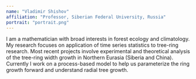 ```yaml
---
name: "Vladimir Shishov"
affiliation: "Professor, Siberian Federal University, Russia"
portrait: "portrait.png"
---
```


I am a mathematician with broad interests in forest ecology and climatology. My research focuses on application of time series statistics to tree-ring research. Most recent projects involve experimental and theoretical analysis of the tree-ring width growth in Northern Eurasia (Siberia and China). Currently I work on a process-based model to help us parameterize the ring growth forward and understand radial tree growth.
